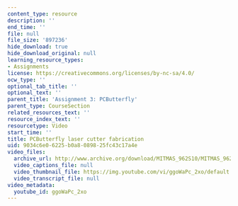 ```yaml
---
content_type: resource
description: ''
end_time: ''
file: null
file_size: '897236'
hide_download: true
hide_download_original: null
learning_resource_types:
- Assignments
license: https://creativecommons.org/licenses/by-nc-sa/4.0/
ocw_type: ''
optional_tab_title: ''
optional_text: ''
parent_title: 'Assignment 3: PCButterfly'
parent_type: CourseSection
related_resources_text: ''
resource_index_text: ''
resourcetype: Video
start_time: ''
title: PCButterfly laser cutter fabrication
uid: 9034c6e0-6225-b0a8-0898-25fc43c17a4e
video_files:
  archive_url: http://www.archive.org/download/MITMAS_962S10/MITMAS_962S10assn3_pcbutterfly_vid1_300k.mp4
  video_captions_file: null
  video_thumbnail_file: https://img.youtube.com/vi/ggoWaPc_2xo/default.jpg
  video_transcript_file: null
video_metadata:
  youtube_id: ggoWaPc_2xo
---
```


